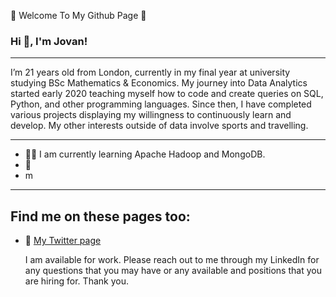 💫 Welcome To My Github Page 💫


### Hi 👋, I'm Jovan!
---

I’m 21 years old from London, currently in my final year at university studying BSc Mathematics & Economics. My journey into Data Analytics started early 2020 teaching myself how to code and create queries on SQL, Python, and other programming languages. Since then, I have completed various projects displaying my willingness to continuously learn and develop. My other interests outside of data involve sports and travelling.   

---


- 👨‍💻 I am currently learning Apache Hadoop and MongoDB.
- 🔑
- m

---
## Find me on these pages too:
<ul>
<li><g-emoji class="g-emoji" alis="iphone" fallback-src="https://github.githubassets.com/images/icons/emoji/unicode/1f4f1.png">📱</g-emoji> <a
                                                                                                                                               href="https://twitter.com/Muniro2">My Twitter page</a> </li>                                                                                                                                                 












I am available for work. Please reach out to me through my LinkedIn for any questions that you may have or any available and positions that you are hiring for. Thank you. 



